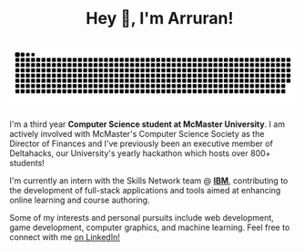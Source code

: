 <!--h1 without bottom border-->
<div id="user-content-toc">
  <ul align="center">
    <summary><h1 style="display: inline-block">Hey 👋, I'm Arruran!</h1></summary>
  </ul>
</div>


<!--- snake -->
<div align="center">
  <img  src="https://github.com/1999AZZAR/1999AZZAR/blob/main/resources/img/grid-snake.svg"
       alt="snake" /></a>
</div>

I'm a third year <b>Computer Science student at McMaster University</b>. I am actively involved with McMaster's Computer Science Society as the Director of Finances and I've previously been an executive member of Deltahacks, our University's yearly hackathon which hosts over 800+ students!</p>

<p>
I'm currently an intern with the Skills Network team @ <b><a href="https://www.ibm.com/ca-en" target="_blank">IBM</a></b>, contributing to the development of full-stack applications and tools aimed at enhancing online learning and course authoring.</p>

<p>Some of my interests and personal pursuits include web development, game development, computer graphics, and machine learning. Feel free to connect with me <a href="https://www.linkedin.com/in/arrurank/" target="_blank">on LinkedIn!</a></p>
